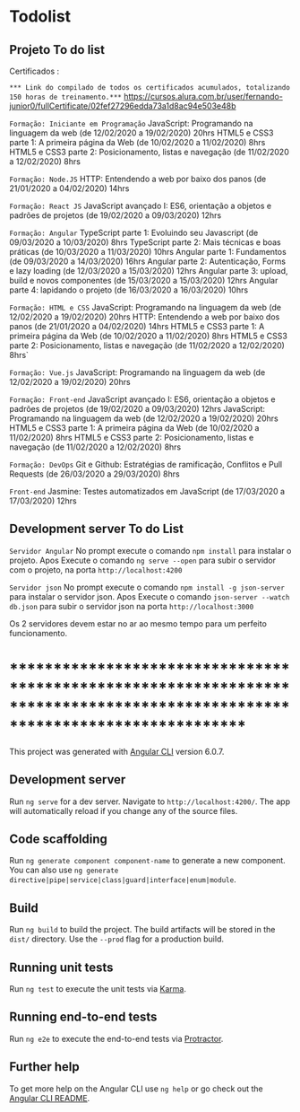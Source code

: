# Todolist

## Projeto To do list

Certificados : 

`*** Link do compilado de todos os certificados acumulados, totalizando 150 horas de treinamento.***`
https://cursos.alura.com.br/user/fernando-junior0/fullCertificate/02fef27296edda73a1d8ac94e503e48b


 `Formação: Iniciante em Programação`
JavaScript: Programando na linguagem da web (de 12/02/2020 a 19/02/2020) 20hrs
HTML5 e CSS3 parte 1: A primeira página da Web (de 10/02/2020 a 11/02/2020) 8hrs
HTML5 e CSS3 parte 2: Posicionamento, listas e navegação (de 11/02/2020 a 12/02/2020) 8hrs

 `Formação: Node.JS`
HTTP: Entendendo a web por baixo dos panos (de 21/01/2020 a 04/02/2020) 14hrs

 `Formação: React JS`
JavaScript avançado I: ES6, orientação a objetos e padrões de projetos (de 19/02/2020 a 09/03/2020) 12hrs

`Formação: Angular`
TypeScript parte 1: Evoluindo seu Javascript (de 09/03/2020 a 10/03/2020) 8hrs
TypeScript parte 2: Mais técnicas e boas práticas (de 10/03/2020 a 11/03/2020) 10hrs
Angular parte 1: Fundamentos (de 09/03/2020 a 14/03/2020) 16hrs
Angular parte 2: Autenticação, Forms e lazy loading (de 12/03/2020 a 15/03/2020) 12hrs
Angular parte 3: upload, build e novos componentes (de 15/03/2020 a 15/03/2020) 12hrs
Angular parte 4: lapidando o projeto (de 16/03/2020 a 16/03/2020) 10hrs

`Formação: HTML e CSS`
JavaScript: Programando na linguagem da web (de 12/02/2020 a 19/02/2020) 20hrs
HTTP: Entendendo a web por baixo dos panos (de 21/01/2020 a 04/02/2020) 14hrs
HTML5 e CSS3 parte 1: A primeira página da Web (de 10/02/2020 a 11/02/2020) 8hrs
HTML5 e CSS3 parte 2: Posicionamento, listas e navegação (de 11/02/2020 a 12/02/2020) 8hrs`

`Formação: Vue.js`
JavaScript: Programando na linguagem da web (de 12/02/2020 a 19/02/2020) 20hrs

`Formação: Front-end`
JavaScript avançado I: ES6, orientação a objetos e padrões de projetos (de 19/02/2020 a 09/03/2020) 12hrs
JavaScript: Programando na linguagem da web (de 12/02/2020 a 19/02/2020) 20hrs
HTML5 e CSS3 parte 1: A primeira página da Web (de 10/02/2020 a 11/02/2020) 8hrs
HTML5 e CSS3 parte 2: Posicionamento, listas e navegação (de 11/02/2020 a 12/02/2020) 8hrs

`Formação: DevOps`
Git e Github: Estratégias de ramificação, Conflitos e Pull Requests (de 26/03/2020 a 29/03/2020) 8hrs

`Front-end`
Jasmine: Testes automatizados em JavaScript (de 17/03/2020 a 17/03/2020) 12hrs


## Development server To do List

`Servidor Angular` 
No prompt execute o comando `npm install` para instalar o projeto. 
Apos Execute o comando  `ng serve --open` para subir o servidor com o projeto, na porta  `http://localhost:4200`  

`Servidor json`
No prompt execute o comando `npm install -g json-server` para instalar o servidor json.
Apos Execute o comando  `json-server --watch db.json` para subir o servidor json na porta `http://localhost:3000` 

Os 2 servidores devem estar no ar ao mesmo tempo para um perfeito funcionamento. 

# ***************************************************************************************************************************



This project was generated with [Angular CLI](https://github.com/angular/angular-cli) version 6.0.7.

## Development server

Run `ng serve` for a dev server. Navigate to `http://localhost:4200/`. The app will automatically reload if you change any of the source files.

## Code scaffolding

Run `ng generate component component-name` to generate a new component. You can also use `ng generate directive|pipe|service|class|guard|interface|enum|module`.

## Build

Run `ng build` to build the project. The build artifacts will be stored in the `dist/` directory. Use the `--prod` flag for a production build.

## Running unit tests

Run `ng test` to execute the unit tests via [Karma](https://karma-runner.github.io).

## Running end-to-end tests

Run `ng e2e` to execute the end-to-end tests via [Protractor](http://www.protractortest.org/).

## Further help

To get more help on the Angular CLI use `ng help` or go check out the [Angular CLI README](https://github.com/angular/angular-cli/blob/master/README.md).



